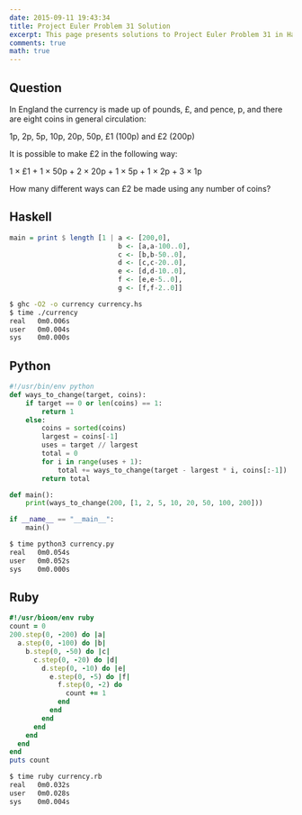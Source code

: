 ```yaml
---
date: 2015-09-11 19:43:34
title: Project Euler Problem 31 Solution
excerpt: This page presents solutions to Project Euler Problem 31 in Haskell, Python and Ruby.
comments: true
math: true
---
```



## Question

In England the currency is made up of pounds, £, and pence, p, and there are eight coins in general circulation:

1p, 2p, 5p, 10p, 20p, 50p, £1 (100p) and £2 (200p)

It is possible to make £2 in the following way:

1 × £1 + 1 × 50p + 2 × 20p + 1 × 5p + 1 × 2p + 3 × 1p

How many different ways can £2 be made using any number of coins?






## Haskell

```haskell
main = print $ length [1 | a <- [200,0],
                           b <- [a,a-100..0],
                           c <- [b,b-50..0],
                           d <- [c,c-20..0],
                           e <- [d,d-10..0],
                           f <- [e,e-5..0],
                           g <- [f,f-2..0]]
```


```bash
$ ghc -O2 -o currency currency.hs
$ time ./currency
real   0m0.006s
user   0m0.004s
sys    0m0.000s
```



## Python

```python
#!/usr/bin/env python
def ways_to_change(target, coins):
    if target == 0 or len(coins) == 1:
        return 1
    else:
        coins = sorted(coins)
        largest = coins[-1]
        uses = target // largest
        total = 0
        for i in range(uses + 1):
            total += ways_to_change(target - largest * i, coins[:-1])
        return total

def main():
    print(ways_to_change(200, [1, 2, 5, 10, 20, 50, 100, 200]))

if __name__ == "__main__":
    main()
```


```bash
$ time python3 currency.py
real   0m0.054s
user   0m0.052s
sys    0m0.000s
```



## Ruby

```ruby
#!/usr/bioon/env ruby
count = 0
200.step(0, -200) do |a|
  a.step(0, -100) do |b|
    b.step(0, -50) do |c|
      c.step(0, -20) do |d|
        d.step(0, -10) do |e|
          e.step(0, -5) do |f|
            f.step(0, -2) do
              count += 1
            end
          end
        end
      end
    end
  end
end
puts count
```


```bash
$ time ruby currency.rb
real   0m0.032s
user   0m0.028s
sys    0m0.004s
```


